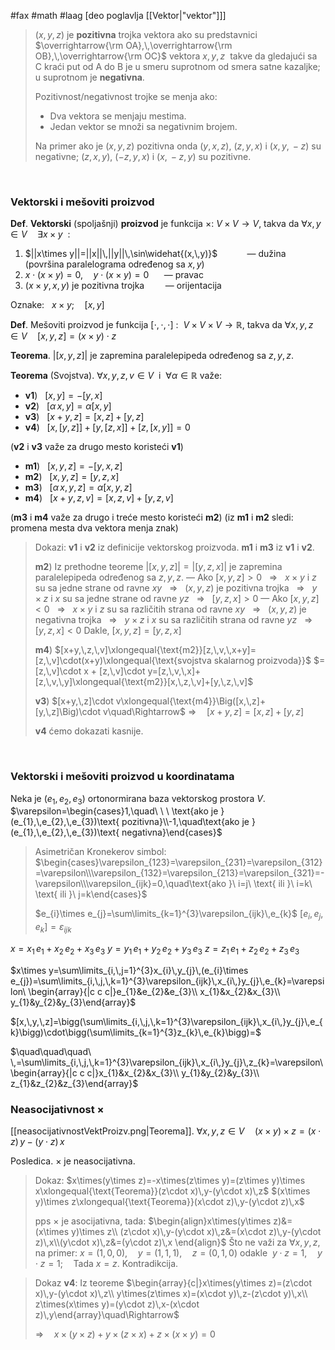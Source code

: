#fax #math #laag [deo poglavlja [[Vektor|"vektor"]]]
$\:$

> $(x,\,y,\,z)$ je **pozitivna** trojka vektora ako su predstavnici $\overrightarrow{\rm OA},\,\overrightarrow{\rm OB},\,\overrightarrow{\rm OC}$ vektora $x,\,y,\,z\:$ takve da gledajući sa $\mathrm{C}$ kraći put od $\mathrm{A}$ do $\mathrm{B}$ je u smeru suprotnom od smera satne kazaljke; u suprotnom je **negativna**.
> 
> Pozitivnost/negativnost trojke se menja ako:
> - Dva vektora se menjaju mestima.
> - Jedan vektor se množi sa negativnim brojem.
> 
>  Na primer ako je $(x,\,y,\,z)$ pozitivna onda
> $(y,\,x,\,z)$, $(z,\,y,\,x)$ i $(x,\,y,\,-z)$  su negativne;
> $(z,\,x,\,y)$, $(-z,\,y,\,x)$ i $(x,\,-z,\,y)$ su pozitivne.

$\:$
### Vektorski i mešoviti proizvod
**Def**. **Vektorski** (spoljašnji) **proizvod** je funkcija $\times:\ V\times V\to V$, takva da $\forall x,\,y\in V\quad\exists x\times y\ \ :$
1. $||x\times y||=||x||\,||y||\,\sin\widehat{(x,\,y)}$ $\ \,\quad\quad$ — dužina 
   (površina paralelograma određenog sa $x,\,y$)
   $\:$
2. $x\cdot(x\times y)=0,\quad y\cdot(x\times y)=0$ $\quad$ — pravac
   $\:$
3. $(x\times y,\,x,\,y)$ je pozitivna trojka $\ \ \!\quad$ — orijentacija

Oznake: $\ \ x\times y;\quad[x,\,y]$
$\:$

**Def**. Mešoviti proizvod je funkcija $[\cdot,\,\cdot,\,\cdot]\ :\ \ V\times V\times V \to \mathbb{R}$, takva da $\forall x,\,y,\,z\in V\quad[x,\,y,\,z]=(x\times y)\cdot z$

**Teorema**. $\Big|[x,\,y,\,z]\Big|$ je zapremina paralelepipeda određenog sa $z,\,y,\,z.$

**Teorema** (Svojstva). $\forall x,\,y,\,z,\,v\in V \:$ i $\ \forall\alpha\in\mathbb{R}$ važe:
- **v1**) $\ \ [x,\,y]=-[y,\,x]$
- **v2**) $\ \ [\alpha\,x,\,y]=\alpha[x,\,y]$
- **v3**) $\ \ [x+y,\,z]=[x,\,z]+[y,\,z]$
- **v4**) $\ \ [x,\,[y,\,z]]+[y,\,[z,\,x]]+[z,\,[x,\,y]]=0$

(**v2** i **v3** važe za drugo mesto koristeći **v1**)
$\:$
- **m1**) $\ \ [x,\,y,\,z]=-[y,\,x,\,z]$
- **m2**) $\ \ [x,\,y,\,z]=[y,\,z,\,x]$
- **m3**) $\ \ [\alpha\,x,\,y,\,z]=\alpha[x,\,y,\,z]$
- **m4**) $\ \ [x+y,\,z,\,v]=[x,\,z,\,v]+[y,\,z,\,v]$

(**m3** i **m4** važe za drugo i treće mesto koristeći **m2**)
(iz **m1** i **m2** sledi: promena mesta dva vektora menja znak)

> Dokazi: 
> **v1** i **v2** iz definicije vektorskog proizvoda.
> **m1** i **m3** iz  **v1** i **v2**.
> 
> **m2**) Iz prethodne teoreme $\Big|[x,\,y,\,z]\Big|=\Big|[y,\,z,\,x]\Big|$ je zapremina paralelepipeda određenog sa $z,\,y,\,z.$
> — Ako $[x,\,y,\,z]>0$ $\: \ \Rightarrow\ \:$ $x\times y$ i $z$ su sa jedne strane od ravne $xy$ $\: \ \Rightarrow\ \:$ $(x,\,y,\,z)$ je pozitivna trojka $\: \ \Rightarrow\ \:$ $y\times z$ i $x$ su sa jedne strane od ravne $yz$ $\: \ \Rightarrow\ \:$ $[y,\,z,\,x]>0$
> — Ako $[x,\,y,\,z]<0$ $\: \ \Rightarrow\ \:$ $x\times y$ i $z$ su sa različitih strana od ravne $xy$ $\: \ \Rightarrow\ \:$ $(x,\,y,\,z)$ je negativna trojka $\: \ \Rightarrow\ \:$ $y\times z$ i $x$ su sa različitih strana od ravne $yz$ $\: \ \Rightarrow\ \:$ $[y,\,z,\,x]<0$
> Dakle, $[x,\,y,\,z]=[y,\,z,\,x]$
>
> **m4**) $[x+y,\,z,\,v]\xlongequal{\text{m2}}[z,\,v,\,x+y]=[z,\,v]\cdot(x+y)\xlongequal{\text{svojstva skalarnog proizvoda}}$
> $=[z,\,v]\cdot x + [z,\,v]\cdot y=[z,\,v,\,x]+[z,\,v,\,y]\xlongequal{\text{m2}}[x,\,z,\,v]+[y,\,z,\,v]$
> 
> **v3**) $[x+y,\,z]\cdot v\xlongequal{\text{m4}}\Big([x,\,z]+[y,\,z]\Big)\cdot v\quad\Rightarrow$
> $\Rightarrow \quad [x+y,\,z]=[x,\,z]+[y,\,z]$
> 
> **v4** ćemo dokazati kasnije.

$\:$
### Vektorski i mešoviti proizvod u koordinatama
Neka je $(e_{1},\,e_{2},\,e_{3})$ ortonormirana baza vektorskog prostora $V$.
$\varepsilon=\begin{cases}1,\quad\ \ \ \text{ako je }(e_{1},\,e_{2},\,e_{3})\text{ pozitivna}\\-1,\quad\text{ako je }(e_{1},\,e_{2},\,e_{3})\text{ negativna}\end{cases}$

> Asimetričan Kronekerov simbol:
> $\begin{cases}\varepsilon_{123}=\varepsilon_{231}=\varepsilon_{312}=\varepsilon\\\varepsilon_{132}=\varepsilon_{213}=\varepsilon_{321}=-\varepsilon\\\varepsilon_{ijk}=0,\quad\text{ako }\ i=j\ \text{ ili }\ i=k\ \text{ ili }\ j=k\end{cases}$
> 
> $e_{i}\times e_{j}=\sum\limits_{k=1}^{3}\varepsilon_{ijk}\,e_{k}$
> $[e_{i},\,e_{j},\,e_{k}]=\varepsilon_{ijk}$

$x = x_{1}\,e_{1}+x_{2}\,e_{2}+x_{3}\,e_{3}$
$y = y_{1}\,e_{1}+y_{2}\,e_{2}+y_{3}\,e_{3}$
$z = z_{1}\,e_{1}+z_{2}\,e_{2}+z_{3}\,e_{3}$

$x\times y=\sum\limits_{i,\,j=1}^{3}x_{i}\,y_{j}\,(e_{i}\times e_{j})=\sum\limits_{i,\,j,\,k=1}^{3}\varepsilon_{ijk}\,x_{i\,}y_{j}\,e_{k}=\varepsilon\ \begin{array}{|c c c|}e_{1}&e_{2}&e_{3}\\ x_{1}&x_{2}&x_{3}\\ y_{1}&y_{2}&y_{3}\end{array}$

$[x,\,y,\,z]=\bigg(\sum\limits_{i,\,j,\,k=1}^{3}\varepsilon_{ijk}\,x_{i\,}y_{j}\,e_{k}\bigg)\cdot\bigg(\sum\limits_{k=1}^{3}z_{k}\,e_{k}\bigg)=$

$\quad\quad\quad\ \,=\sum\limits_{i,\,j,\,k=1}^{3}\varepsilon_{ijk}\,x_{i\,}y_{j}\,z_{k}=\varepsilon\ \begin{array}{|c c c|}x_{1}&x_{2}&x_{3}\\ y_{1}&y_{2}&y_{3}\\ z_{1}&z_{2}&z_{3}\end{array}$

### Neasocijativnost $\times$
[[neasocijativnostVektProizv.png|Teorema]]. $\forall x,\,y,\,z\in V\quad(x\times y)\times z= (x\cdot z)\,y-(y\cdot z)\,x$

Posledica. $\times$ je neasocijativna.
> Dokaz: 
> $x\times(y\times z)=-x\times(z\times y)=(z\times y)\times x\xlongequal{\text{Teorema}}(z\cdot x)\,y-(y\cdot x)\,z$
> $(x\times y)\times z\xlongequal{\text{Teorema}}(x\cdot z)\,y-(y\cdot z)\,x$
> 
> pps $\times$ je asocijativna, tada:
> $\begin{align}x\times(y\times z)&=(x\times y)\times z\\ (z\cdot x)\,y-(y\cdot x)\,z&=(x\cdot z)\,y-(y\cdot z)\,x\\(y\cdot x)\,z&=(y\cdot z)\,x \end{align}$
> Što ne važi za $\forall x,\,y,\,z$, na primer:
> $x= (1,\,0,\,0),\quad y=(1,\,1,\,1),\quad z=(0,\,1,\,0)$
> odakle $\ y\cdot z=1,\quad y\cdot z=1;\quad$Tada $x=z.$ Kontradikcija. 

>Dokaz **v4**:
> Iz teoreme
> $\begin{array}{c|}x\times(y\times z)=(z\cdot x)\,y-(y\cdot x)\,z\\ y\times(z\times x)=(x\cdot y)\,z-(z\cdot y)\,x\\ z\times(x\times y)=(y\cdot z)\,x-(x\cdot z)\,y\end{array}\quad\Rightarrow$
> 
> $\Rightarrow\quad x\times(y\times z)+y\times(z\times x)+z\times(x\times y)=0$